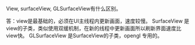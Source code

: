 View, surfaceView, GLSurfaceView有什么区别。

答：view是最基础的，必须在UI主线程内更新画面，速度较慢。
SurfaceView 是view的子类，类似使用双缓机制，在新的线程中更新画面所以刷新界面速度比view快。
GLSurfaceView 是SurfaceView的子类，opengl 专用的。
